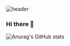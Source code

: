 ![header](https://capsule-render.vercel.app/api?type=slice&color=auto&customColorList=24&height=300&section=header&text=I'm%20Jungwoo%20Lee&fontSize=70&fontAlign=60&fontAlignY=80&desc=Hello&descSize=90&descAlign=20&descAlignY=50)

<!-- ![header](https://capsule-render.vercel.app/api?type=waving&color=auto&customColorList=22&height=300&section=header&text=I'm%20Jungwoo%20Lee&fontSize=70&fontAlign=60&fontAlignY=65&desc=Hello&descSize=90&descAlign=20&descAlignY=35) -->
### Hi there 👋

<!-- 
**clwhale/clwhale** is a ✨ _special_ ✨ repository because its `README.md` (this file) appears on your GitHub profile.

Here are some ideas to get you started:

- 🔭 I’m currently working on ...
- 🌱 I’m currently learning ...
- 👯 I’m looking to collaborate on ...
- 🤔 I’m looking for help with ...
- 💬 Ask me about ...
- 📫 How to reach me: ...
- 😄 Pronouns: ...
- ⚡ Fun fact: ...
 -->
 
<!-- <a href="버튼을 눌렀을 때 이동할 링크" target="_blank"><img src="https://img.shields.io/badge/뱃지레이블-배경색?style=뱃지모양&logo=로고&logoColor=로고색상"/></a> -->

![Anurag's GitHub stats](https://github-readme-stats.vercel.app/api?username=clwhale&show_icons=true&theme=radical)
